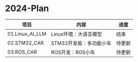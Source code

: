 # 2024-Plan

| 项目            | 内容                    | 进度   |
| --------------- | ----------------------- | ------ |
| 01.Linux_AI_LLM | Linux环境：大语言模型   | 结束   |
| 02.STM32_CAR    | STM32开发板：多功能小车 | 待更新 |
| 03.ROS_CAR      | ROS开发：ROS小车        | 待更新 |

